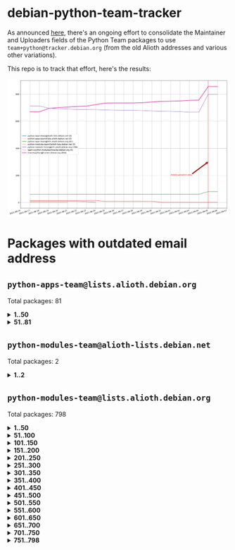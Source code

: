 # debian-python-team-tracker



As announced [here](https://lists.debian.org/debian-python/2021/08/msg00006.html), there's an ongoing effort to consolidate the Maintainer and Uploaders fields of the Python Team packages to use `team+python@tracker.debian.org` (from the old Alioth addresses and various other variations).



This repo is to track that effort, here's the results:



![Python team emails](images/python_team_emails.svg)


# Packages with outdated email address

## `python-apps-team@lists.alioth.debian.org`
Total packages: 81
<details>
<summary><b>1..50</b></summary>


| # | Package | Version |
| --- | --- | --- |
| 1 | [alot](https://tracker.debian.org/alot) | 0.9.1-2 |
| 2 | [archmage](https://tracker.debian.org/archmage) | 1:0.4.2.1-1 |
| 3 | [autosuspend](https://tracker.debian.org/autosuspend) | 3.0-1 |
| 4 | [backblaze-b2](https://tracker.debian.org/backblaze-b2) | 1.3.8-4 |
| 5 | [backupchecker](https://tracker.debian.org/backupchecker) | 1.7-2 |
| 6 | [beets](https://tracker.debian.org/beets) | 1.4.9-7 |
| 7 | [bleachbit](https://tracker.debian.org/bleachbit) | 3.9.0-1 |
| 8 | [brebis](https://tracker.debian.org/brebis) | 0.10-1 |
| 9 | [clustershell](https://tracker.debian.org/clustershell) | 1.8.3-1 |
| 10 | [crudini](https://tracker.debian.org/crudini) | 0.9.3-4 |
| 11 | [ctop](https://tracker.debian.org/ctop) | 1.0.0-2.1 |
| 12 | [cython](https://tracker.debian.org/cython) | 0.29.14-1 |
| 13 | [db2twitter](https://tracker.debian.org/db2twitter) | 0.6-1.1 |
| 14 | [dirtbike](https://tracker.debian.org/dirtbike) | 0.3-7 |
| 15 | [discodos](https://tracker.debian.org/discodos) | 1.0~rc2-1 |
| 16 | [dkimpy-milter](https://tracker.debian.org/dkimpy-milter) | 1.2.2-1 |
| 17 | [dodgy](https://tracker.debian.org/dodgy) | 0.1.9-3 |
| 18 | [dot2tex](https://tracker.debian.org/dot2tex) | 2.11.3-2 |
| 19 | [droidlysis](https://tracker.debian.org/droidlysis) | 3.2.1-1 |
| 20 | [eric](https://tracker.debian.org/eric) | 21.1+ds1-1 |
| 21 | [etm](https://tracker.debian.org/etm) | 3.2.30-1.1 |
| 22 | [firmware-microbit-micropython](https://tracker.debian.org/firmware-microbit-micropython) | 1.0.1-2 |
| 23 | [flatlatex](https://tracker.debian.org/flatlatex) | 0.8-1.1 |
| 24 | [freealchemist](https://tracker.debian.org/freealchemist) | 0.5-1.1 |
| 25 | [gaupol](https://tracker.debian.org/gaupol) | 1.9-1 |
| 26 | [ghp-import](https://tracker.debian.org/ghp-import) | 0.5.5-2 |
| 27 | [gitinspector](https://tracker.debian.org/gitinspector) | 0.4.4+dfsg-9 |
| 28 | [gui-ufw](https://tracker.debian.org/gui-ufw) | 20.04.1-1 |
| 29 | [httpcode](https://tracker.debian.org/httpcode) | 0.6-1 |
| 30 | [isbg](https://tracker.debian.org/isbg) | 2.3.1-1 |
| 31 | [itstool](https://tracker.debian.org/itstool) | 2.0.6-1 |
| 32 | [j2cli](https://tracker.debian.org/j2cli) | 0.3.12b-2 |
| 33 | [jeepyb](https://tracker.debian.org/jeepyb) | 0+20190513-1 |
| 34 | [kanboard-cli](https://tracker.debian.org/kanboard-cli) | 0.0.2-1.1 |
| 35 | [kazam](https://tracker.debian.org/kazam) | 1.4.5-4 |
| 36 | [khard](https://tracker.debian.org/khard) | 0.17.0-1 |
| 37 | [legit](https://tracker.debian.org/legit) | 1.2.0.post0-1 |
| 38 | [lightyears](https://tracker.debian.org/lightyears) | 1.4-2 |
| 39 | [mayavi2](https://tracker.debian.org/mayavi2) | 4.7.1-2 |
| 40 | [membernator](https://tracker.debian.org/membernator) | 1.1.0-2 |
| 41 | [menulibre](https://tracker.debian.org/menulibre) | 2.2.1-1 |
| 42 | [muttdown](https://tracker.debian.org/muttdown) | 0.3.4-1 |
| 43 | [nagstamon](https://tracker.debian.org/nagstamon) | 3.4.1-1 |
| 44 | [nfoview](https://tracker.debian.org/nfoview) | 1.28-1 |
| 45 | [pandoc-plantuml-filter](https://tracker.debian.org/pandoc-plantuml-filter) | 0.1.1-2 |
| 46 | [pdfarranger](https://tracker.debian.org/pdfarranger) | 1.6.2-1 |
| 47 | [pdfposter](https://tracker.debian.org/pdfposter) | 0.7.post1-1 |
| 48 | [pelican](https://tracker.debian.org/pelican) | 4.0.1+dfsg-1.1 |
| 49 | [pipenv](https://tracker.debian.org/pipenv) | 11.9.0-1.1 |
| 50 | [policyd-rate-limit](https://tracker.debian.org/policyd-rate-limit) | 1.0.1.1-1 |
</details>
<details>
<summary><b>51..81</b></summary>

| # | Package | Version |
| --- | --- | --- |
| 51 | [powerline-gitstatus](https://tracker.debian.org/powerline-gitstatus) | 1.3.1-2 |
| 52 | [prospector](https://tracker.debian.org/prospector) | 1.1.7-2 |
| 53 | [puddletag](https://tracker.debian.org/puddletag) | 2.0.1-2 |
| 54 | [pybik](https://tracker.debian.org/pybik) | 3.0-3.1 |
| 55 | [pydocstyle](https://tracker.debian.org/pydocstyle) | 2.1.1-1 |
| 56 | [pydoctor](https://tracker.debian.org/pydoctor) | 19.11.0+git20200303.47424e7-1 |
| 57 | [pyp](https://tracker.debian.org/pyp) | 2.12-2 |
| 58 | [pypass](https://tracker.debian.org/pypass) | 0.2.1-1.1 |
| 59 | [python-miio](https://tracker.debian.org/python-miio) | 0.5.0.1-1 |
| 60 | [pytrainer](https://tracker.debian.org/pytrainer) | 2.0.2-1 |
| 61 | [rabbitvcs](https://tracker.debian.org/rabbitvcs) | 0.18-2 |
| 62 | [radon](https://tracker.debian.org/radon) | 4.1.0+dfsg-1 |
| 63 | [retweet](https://tracker.debian.org/retweet) | 0.10-1.1 |
| 64 | [rst2pdf](https://tracker.debian.org/rst2pdf) | 0.98-1 |
| 65 | [sen](https://tracker.debian.org/sen) | 0.6.1-0.1 |
| 66 | [simple-image-reducer](https://tracker.debian.org/simple-image-reducer) | 1.0.2+git20191008-1 |
| 67 | [sinntp](https://tracker.debian.org/sinntp) | 1.6-1.2 |
| 68 | [smem](https://tracker.debian.org/smem) | 1.5-1.1 |
| 69 | [spf-engine](https://tracker.debian.org/spf-engine) | 2.9.2-1 |
| 70 | [sqlacodegen](https://tracker.debian.org/sqlacodegen) | 1.1.6-3 |
| 71 | [subdownloader](https://tracker.debian.org/subdownloader) | 2.1.0-3 |
| 72 | [testrepository](https://tracker.debian.org/testrepository) | 0.0.20-5 |
| 73 | [tldr-py](https://tracker.debian.org/tldr-py) | 0.7.0-3 |
| 74 | [toot](https://tracker.debian.org/toot) | 0.28.0-1 |
| 75 | [twitterwatch](https://tracker.debian.org/twitterwatch) | 0.1-1.1 |
| 76 | [txt2tags](https://tracker.debian.org/txt2tags) | 3.4-2 |
| 77 | [vf1](https://tracker.debian.org/vf1) | 0.0.11-2 |
| 78 | [voltron](https://tracker.debian.org/voltron) | 0.1.7+git20200109-1.1 |
| 79 | [vrfydmn](https://tracker.debian.org/vrfydmn) | 0.11.0-1 |
| 80 | [weasyprint](https://tracker.debian.org/weasyprint) | 51-2 |
| 81 | [zktop](https://tracker.debian.org/zktop) | 1.0.0-3 |
</details>

## `python-modules-team@alioth-lists.debian.net`
Total packages: 2
<details>
<summary><b>1..2</b></summary>


| # | Package | Version |
| --- | --- | --- |
| 1 | [python-anyio](https://tracker.debian.org/python-anyio) | 2.0.2-2 |
| 2 | [setuptools-scm](https://tracker.debian.org/setuptools-scm) | 4.1.2-3 |
</details>

## `python-modules-team@lists.alioth.debian.org`
Total packages: 798
<details>
<summary><b>1..50</b></summary>


| # | Package | Version |
| --- | --- | --- |
| 1 | [aiodns](https://tracker.debian.org/aiodns) | 2.0.0-1 |
| 2 | [aiohttp-cors](https://tracker.debian.org/aiohttp-cors) | 0.7.0-1 |
| 3 | [aiohttp-jinja2](https://tracker.debian.org/aiohttp-jinja2) | 1.2.0-1 |
| 4 | [aiohttp-mako](https://tracker.debian.org/aiohttp-mako) | 0.4.0-1 |
| 5 | [aiohttp-socks](https://tracker.debian.org/aiohttp-socks) | 0.5.3-1 |
| 6 | [aiomysql](https://tracker.debian.org/aiomysql) | 0.0.20-2 |
| 7 | [aiopg](https://tracker.debian.org/aiopg) | 1.2.0~b2-1 |
| 8 | [aioredis](https://tracker.debian.org/aioredis) | 1.3.1-1 |
| 9 | [aiowsgi](https://tracker.debian.org/aiowsgi) | 0.7-1.1 |
| 10 | [aioxmlrpc](https://tracker.debian.org/aioxmlrpc) | 0.5-1.1 |
| 11 | [aiozmq](https://tracker.debian.org/aiozmq) | 0.9.0-1 |
| 12 | [anorack](https://tracker.debian.org/anorack) | 0.2.7-1 |
| 13 | [anosql](https://tracker.debian.org/anosql) | 1.0.1-1 |
| 14 | [appdirs](https://tracker.debian.org/appdirs) | 1.4.4-1 |
| 15 | [asn1crypto](https://tracker.debian.org/asn1crypto) | 1.4.0-1 |
| 16 | [astral](https://tracker.debian.org/astral) | 1.6.1-2 |
| 17 | [authheaders](https://tracker.debian.org/authheaders) | 0.13.0-1 |
| 18 | [authres](https://tracker.debian.org/authres) | 1.2.0-2 |
| 19 | [automat](https://tracker.debian.org/automat) | 20.2.0-1 |
| 20 | [azure-cosmos-table-python](https://tracker.debian.org/azure-cosmos-table-python) | 1.0.5+git20191025-5 |
| 21 | [babelfish](https://tracker.debian.org/babelfish) | 0.5.4-3 |
| 22 | [bdist-nsi](https://tracker.debian.org/bdist-nsi) | 0.1.5-2 |
| 23 | [behave](https://tracker.debian.org/behave) | 1.2.6-3 |
| 24 | [bernhard](https://tracker.debian.org/bernhard) | 0.2.6-2 |
| 25 | [betamax](https://tracker.debian.org/betamax) | 0.8.1-2 |
| 26 | [bibtexparser](https://tracker.debian.org/bibtexparser) | 1.1.0+ds-3 |
| 27 | [binaryornot](https://tracker.debian.org/binaryornot) | 0.4.4+dfsg-4 |
| 28 | [bitstruct](https://tracker.debian.org/bitstruct) | 8.9.0-1 |
| 29 | [blessings](https://tracker.debian.org/blessings) | 1.6-3 |
| 30 | [blinker](https://tracker.debian.org/blinker) | 1.4+dfsg1-0.3 |
| 31 | [bottleneck](https://tracker.debian.org/bottleneck) | 1.2.1+ds1-2 |
| 32 | [case](https://tracker.debian.org/case) | 1.5.3+dfsg-3 |
| 33 | [celery-batches](https://tracker.debian.org/celery-batches) | 0.2-2 |
| 34 | [celery-haystack](https://tracker.debian.org/celery-haystack) | 0.10-4 |
| 35 | [cerealizer](https://tracker.debian.org/cerealizer) | 0.8.1-3 |
| 36 | [chardet](https://tracker.debian.org/chardet) | 4.0.0-1 |
| 37 | [chargebee-python](https://tracker.debian.org/chargebee-python) | 1.6.6-1 |
| 38 | [chargebee2-python](https://tracker.debian.org/chargebee2-python) | 2.7.3-1 |
| 39 | [circuits](https://tracker.debian.org/circuits) | 3.1.0+ds1-2 |
| 40 | [cloudpickle](https://tracker.debian.org/cloudpickle) | 1.6.0-1 |
| 41 | [codicefiscale](https://tracker.debian.org/codicefiscale) | 0.9+ds0-2 |
| 42 | [colorclass](https://tracker.debian.org/colorclass) | 2.2.0-2.1 |
| 43 | [colorspacious](https://tracker.debian.org/colorspacious) | 1.1.2-2 |
| 44 | [commonmark](https://tracker.debian.org/commonmark) | 0.9.1-3 |
| 45 | [configobj](https://tracker.debian.org/configobj) | 5.0.6-4 |
| 46 | [constantly](https://tracker.debian.org/constantly) | 15.1.0-2 |
| 47 | [contextlib2](https://tracker.debian.org/contextlib2) | 0.6.0.post1-1 |
| 48 | [cookiecutter](https://tracker.debian.org/cookiecutter) | 1.6.0-4 |
| 49 | [coreapi](https://tracker.debian.org/coreapi) | 2.3.3-4 |
| 50 | [coreschema](https://tracker.debian.org/coreschema) | 0.0.4-3 |
</details>
<details>
<summary><b>51..100</b></summary>

| # | Package | Version |
| --- | --- | --- |
| 51 | [cov-core](https://tracker.debian.org/cov-core) | 1.15.0-3 |
| 52 | [cppy](https://tracker.debian.org/cppy) | 1.1.0-2 |
| 53 | [cram](https://tracker.debian.org/cram) | 0.7-4 |
| 54 | [cssutils](https://tracker.debian.org/cssutils) | 1.0.2-3 |
| 55 | [d2to1](https://tracker.debian.org/d2to1) | 0.2.12-2 |
| 56 | [deap](https://tracker.debian.org/deap) | 1.3.1-2 |
| 57 | [debiancontributors](https://tracker.debian.org/debiancontributors) | 0.7.8-2 |
| 58 | [defusedxml](https://tracker.debian.org/defusedxml) | 0.6.0-2 |
| 59 | [devpi-common](https://tracker.debian.org/devpi-common) | 3.2.2-1.1 |
| 60 | [django-ajax-selects](https://tracker.debian.org/django-ajax-selects) | 1.7.0-3 |
| 61 | [django-anymail](https://tracker.debian.org/django-anymail) | 7.1.0-1 |
| 62 | [django-auto-one-to-one](https://tracker.debian.org/django-auto-one-to-one) | 3.3.0-1 |
| 63 | [django-bitfield](https://tracker.debian.org/django-bitfield) | 1.9.6-2 |
| 64 | [django-countries](https://tracker.debian.org/django-countries) | 6.0-1 |
| 65 | [django-dirtyfields](https://tracker.debian.org/django-dirtyfields) | 1.3.1-2 |
| 66 | [django-downloadview](https://tracker.debian.org/django-downloadview) | 2.1.1-1 |
| 67 | [django-environ](https://tracker.debian.org/django-environ) | 0.4.4-2 |
| 68 | [django-filter](https://tracker.debian.org/django-filter) | 2.4.0-1 |
| 69 | [django-fsm-admin](https://tracker.debian.org/django-fsm-admin) | 1.2.4-2 |
| 70 | [django-guardian](https://tracker.debian.org/django-guardian) | 2.0.0-2 |
| 71 | [django-hvad](https://tracker.debian.org/django-hvad) | 1.8.0-1.1 |
| 72 | [django-impersonate](https://tracker.debian.org/django-impersonate) | 1.5-1 |
| 73 | [django-ipware](https://tracker.debian.org/django-ipware) | 3.0.0-1 |
| 74 | [django-js-reverse](https://tracker.debian.org/django-js-reverse) | 0.7.3-1.1 |
| 75 | [django-macaddress](https://tracker.debian.org/django-macaddress) | 1.5.0-2 |
| 76 | [django-maintenancemode](https://tracker.debian.org/django-maintenancemode) | 0.11.3-1 |
| 77 | [django-markupfield](https://tracker.debian.org/django-markupfield) | 2.0.0-1 |
| 78 | [django-memoize](https://tracker.debian.org/django-memoize) | 2.2.0+dfsg-1 |
| 79 | [django-model-utils](https://tracker.debian.org/django-model-utils) | 3.1.1-2 |
| 80 | [django-nose](https://tracker.debian.org/django-nose) | 1.4.6-2.1 |
| 81 | [django-notification](https://tracker.debian.org/django-notification) | 1.2.0-3 |
| 82 | [django-organizations](https://tracker.debian.org/django-organizations) | 1.1.2-1 |
| 83 | [django-pagination](https://tracker.debian.org/django-pagination) | 1.0.7-4 |
| 84 | [django-paintstore](https://tracker.debian.org/django-paintstore) | 0.2-4 |
| 85 | [django-picklefield](https://tracker.debian.org/django-picklefield) | 3.0.1-1 |
| 86 | [django-pipeline](https://tracker.debian.org/django-pipeline) | 1.6.14-3 |
| 87 | [django-q](https://tracker.debian.org/django-q) | 1.2.1-1 |
| 88 | [django-recurrence](https://tracker.debian.org/django-recurrence) | 1.10.3-1 |
| 89 | [django-redis](https://tracker.debian.org/django-redis) | 4.12.1-1 |
| 90 | [django-redis-sessions](https://tracker.debian.org/django-redis-sessions) | 0.6.1-2 |
| 91 | [django-sass-processor](https://tracker.debian.org/django-sass-processor) | 0.8.2-1 |
| 92 | [django-setuptest](https://tracker.debian.org/django-setuptest) | 0.2.1-4 |
| 93 | [django-simple-captcha](https://tracker.debian.org/django-simple-captcha) | 0.5.6-2 |
| 94 | [django-simple-redis-admin](https://tracker.debian.org/django-simple-redis-admin) | 1.4.0-2 |
| 95 | [django-stronghold](https://tracker.debian.org/django-stronghold) | 0.3.0+debian-2 |
| 96 | [django-uwsgi](https://tracker.debian.org/django-uwsgi) | 0.2.2-2 |
| 97 | [django-webpack-loader](https://tracker.debian.org/django-webpack-loader) | 0.6.0-2 |
| 98 | [django-websocket-redis](https://tracker.debian.org/django-websocket-redis) | 0.4.7-2 |
| 99 | [django-wkhtmltopdf](https://tracker.debian.org/django-wkhtmltopdf) | 3.3.0-1 |
| 100 | [django-xmlrpc](https://tracker.debian.org/django-xmlrpc) | 0.1.8-2 |
</details>
<details>
<summary><b>101..150</b></summary>

| # | Package | Version |
| --- | --- | --- |
| 101 | [djangorestframework-api-key](https://tracker.debian.org/djangorestframework-api-key) | 2.0.0-2 |
| 102 | [djangorestframework-filters](https://tracker.debian.org/djangorestframework-filters) | 1.0.0.dev0-1 |
| 103 | [dkimpy](https://tracker.debian.org/dkimpy) | 1.0.5-1 |
| 104 | [dnsdiag](https://tracker.debian.org/dnsdiag) | 1.7.0-1 |
| 105 | [dnspython](https://tracker.debian.org/dnspython) | 2.0.0-1 |
| 106 | [dockerpty](https://tracker.debian.org/dockerpty) | 0.4.1-2 |
| 107 | [dominate](https://tracker.debian.org/dominate) | 2.3.1-2 |
| 108 | [doublex](https://tracker.debian.org/doublex) | 1.9.2-1 |
| 109 | [drf-generators](https://tracker.debian.org/drf-generators) | 0.5.0-1 |
| 110 | [easyprocess](https://tracker.debian.org/easyprocess) | 0.2.5-2 |
| 111 | [elasticsearch-curator](https://tracker.debian.org/elasticsearch-curator) | 5.8.1-1 |
| 112 | [entrypoints](https://tracker.debian.org/entrypoints) | 0.3-3 |
| 113 | [enum34](https://tracker.debian.org/enum34) | 1.1.6-4 |
| 114 | [enzyme](https://tracker.debian.org/enzyme) | 0.4.1-2 |
| 115 | [exam](https://tracker.debian.org/exam) | 0.10.5-3 |
| 116 | [factory-boy](https://tracker.debian.org/factory-boy) | 2.11.1-3 |
| 117 | [faker](https://tracker.debian.org/faker) | 0.9.3-0.1 |
| 118 | [fakesleep](https://tracker.debian.org/fakesleep) | 0.1-2 |
| 119 | [fastchunking](https://tracker.debian.org/fastchunking) | 0.0.3-2 |
| 120 | [fastkml](https://tracker.debian.org/fastkml) | 0.11-3 |
| 121 | [feedgenerator](https://tracker.debian.org/feedgenerator) | 1.9-2 |
| 122 | [flake8-docstrings](https://tracker.debian.org/flake8-docstrings) | 1.1.0-1.1 |
| 123 | [flake8-polyfill](https://tracker.debian.org/flake8-polyfill) | 1.0.2-2 |
| 124 | [flask-api](https://tracker.debian.org/flask-api) | 1.1+dfsg-1.1 |
| 125 | [flask-assets](https://tracker.debian.org/flask-assets) | 2.0-1 |
| 126 | [flask-babelex](https://tracker.debian.org/flask-babelex) | 0.9.4-1 |
| 127 | [flask-bcrypt](https://tracker.debian.org/flask-bcrypt) | 0.7.1-2 |
| 128 | [flask-compress](https://tracker.debian.org/flask-compress) | 1.4.0-3 |
| 129 | [flask-gravatar](https://tracker.debian.org/flask-gravatar) | 0.4.2-2 |
| 130 | [flask-htmlmin](https://tracker.debian.org/flask-htmlmin) | 1.3.2-2 |
| 131 | [flask-ldapconn](https://tracker.debian.org/flask-ldapconn) | 0.7.2-1.1 |
| 132 | [flask-limiter](https://tracker.debian.org/flask-limiter) | 1.0.1-2 |
| 133 | [flask-login](https://tracker.debian.org/flask-login) | 0.5.0-1 |
| 134 | [flask-mail](https://tracker.debian.org/flask-mail) | 0.9.1+dfsg1-1.1 |
| 135 | [flask-mongoengine](https://tracker.debian.org/flask-mongoengine) | 0.9.3-4 |
| 136 | [flask-multistatic](https://tracker.debian.org/flask-multistatic) | 1.0-2 |
| 137 | [flask-paranoid](https://tracker.debian.org/flask-paranoid) | 0.2.0-3.1 |
| 138 | [flask-principal](https://tracker.debian.org/flask-principal) | 0.4.0-2 |
| 139 | [flask-script](https://tracker.debian.org/flask-script) | 2.0.6-2 |
| 140 | [flask-silk](https://tracker.debian.org/flask-silk) | 0.2-18 |
| 141 | [flask-wtf](https://tracker.debian.org/flask-wtf) | 0.14.3-1 |
| 142 | [flufl.bounce](https://tracker.debian.org/flufl.bounce) | 3.0.1-1 |
| 143 | [flufl.enum](https://tracker.debian.org/flufl.enum) | 4.1.1-3 |
| 144 | [flufl.i18n](https://tracker.debian.org/flufl.i18n) | 3.0.1-1 |
| 145 | [flufl.lock](https://tracker.debian.org/flufl.lock) | 5.0.1-1 |
| 146 | [flufl.password](https://tracker.debian.org/flufl.password) | 1.3-3 |
| 147 | [flufl.testing](https://tracker.debian.org/flufl.testing) | 0.7-2 |
| 148 | [freetype-py](https://tracker.debian.org/freetype-py) | 2.2.0-1 |
| 149 | [gerritlib](https://tracker.debian.org/gerritlib) | 0.8.0-2 |
| 150 | [gmplot](https://tracker.debian.org/gmplot) | 1.2.0-2 |
</details>
<details>
<summary><b>151..200</b></summary>

| # | Package | Version |
| --- | --- | --- |
| 151 | [gpxpy](https://tracker.debian.org/gpxpy) | 1.4.2-1 |
| 152 | [grapefruit](https://tracker.debian.org/grapefruit) | 0.1~a3+dfsg-8 |
| 153 | [gtextfsm](https://tracker.debian.org/gtextfsm) | 1.1.0-2 |
| 154 | [gtts](https://tracker.debian.org/gtts) | 2.0.3-1 |
| 155 | [gtts-token](https://tracker.debian.org/gtts-token) | 1.1.3-1 |
| 156 | [guzzle-sphinx-theme](https://tracker.debian.org/guzzle-sphinx-theme) | 0.7.11-5 |
| 157 | [hachoir](https://tracker.debian.org/hachoir) | 3.1.0+dfsg-3 |
| 158 | [haproxy-log-analysis](https://tracker.debian.org/haproxy-log-analysis) | 2.0~b0-2 |
| 159 | [heapdict](https://tracker.debian.org/heapdict) | 1.0.1-1 |
| 160 | [hiro](https://tracker.debian.org/hiro) | 0.5-2 |
| 161 | [httpx](https://tracker.debian.org/httpx) | 0.16.1-1 |
| 162 | [hyperlink](https://tracker.debian.org/hyperlink) | 19.0.0-2 |
| 163 | [hypothesis-auto](https://tracker.debian.org/hypothesis-auto) | 1.1.4-2 |
| 164 | [importmagic](https://tracker.debian.org/importmagic) | 0.1.7-2 |
| 165 | [inflection](https://tracker.debian.org/inflection) | 0.3.1-2 |
| 166 | [ipdb](https://tracker.debian.org/ipdb) | 0.13.3-1 |
| 167 | [isodate](https://tracker.debian.org/isodate) | 0.6.0-2 |
| 168 | [itypes](https://tracker.debian.org/itypes) | 1.1.0-4 |
| 169 | [jaraco.itertools](https://tracker.debian.org/jaraco.itertools) | 2.0.1-4 |
| 170 | [javaproperties](https://tracker.debian.org/javaproperties) | 0.7.0-1 |
| 171 | [jinja2-time](https://tracker.debian.org/jinja2-time) | 0.2.0-2 |
| 172 | [jpy](https://tracker.debian.org/jpy) | 0.9.0-3 |
| 173 | [jpylyzer](https://tracker.debian.org/jpylyzer) | 2.0.0-3 |
| 174 | [json-tricks](https://tracker.debian.org/json-tricks) | 3.11.0-2 |
| 175 | [jsonhyperschema-codec](https://tracker.debian.org/jsonhyperschema-codec) | 1.0.3-2 |
| 176 | [jsonpickle](https://tracker.debian.org/jsonpickle) | 1.2-1 |
| 177 | [junos-eznc](https://tracker.debian.org/junos-eznc) | 2.1.7-3 |
| 178 | [jupyter-sphinx-theme](https://tracker.debian.org/jupyter-sphinx-theme) | 0.0.6+ds1-10 |
| 179 | [kitchen](https://tracker.debian.org/kitchen) | 1.2.6-2 |
| 180 | [kivy](https://tracker.debian.org/kivy) | 1.11.0-2 |
| 181 | [kiwisolver](https://tracker.debian.org/kiwisolver) | 1.3.1-1 |
| 182 | [lazr.delegates](https://tracker.debian.org/lazr.delegates) | 2.0.3-2 |
| 183 | [lazr.restfulclient](https://tracker.debian.org/lazr.restfulclient) | 0.14.2-2 |
| 184 | [lazr.smtptest](https://tracker.debian.org/lazr.smtptest) | 2.0.3-2 |
| 185 | [lazr.uri](https://tracker.debian.org/lazr.uri) | 1.0.5-1 |
| 186 | [lexicon](https://tracker.debian.org/lexicon) | 3.3.17-1 |
| 187 | [libthumbor](https://tracker.debian.org/libthumbor) | 1.3.3-2 |
| 188 | [logilab-constraint](https://tracker.debian.org/logilab-constraint) | 0.6.0-2 |
| 189 | [mako](https://tracker.debian.org/mako) | 1.1.3+ds1-2 |
| 190 | [mando](https://tracker.debian.org/mando) | 0.6.4-5 |
| 191 | [manuel](https://tracker.debian.org/manuel) | 1.10.1-2 |
| 192 | [markupsafe](https://tracker.debian.org/markupsafe) | 1.1.1-1 |
| 193 | [mercurial-extension-utils](https://tracker.debian.org/mercurial-extension-utils) | 1.5.1-1 |
| 194 | [mercurial-extension-utils](https://tracker.debian.org/mercurial-extension-utils) | 1.5.1-3 |
| 195 | [mercurial-keyring](https://tracker.debian.org/mercurial-keyring) | 1.3.1-3 |
| 196 | [microsoft-authentication-extensions-for-python](https://tracker.debian.org/microsoft-authentication-extensions-for-python) | 0.3.0-1 |
| 197 | [milksnake](https://tracker.debian.org/milksnake) | 0.1.5-1 |
| 198 | [mimerender](https://tracker.debian.org/mimerender) | 0.6.0-2 |
| 199 | [mmllib](https://tracker.debian.org/mmllib) | 0.3.0.post1-2 |
| 200 | [mockldap](https://tracker.debian.org/mockldap) | 0.3.0-4 |
</details>
<details>
<summary><b>201..250</b></summary>

| # | Package | Version |
| --- | --- | --- |
| 201 | [modernize](https://tracker.debian.org/modernize) | 0.7-2 |
| 202 | [moksha.common](https://tracker.debian.org/moksha.common) | 1.2.5-4 |
| 203 | [more-itertools](https://tracker.debian.org/more-itertools) | 4.2.0-3 |
| 204 | [mrtparse](https://tracker.debian.org/mrtparse) | 1.6-2 |
| 205 | [multiprocess](https://tracker.debian.org/multiprocess) | 0.70.11.1-1 |
| 206 | [musicbrainzngs](https://tracker.debian.org/musicbrainzngs) | 0.7.1-2 |
| 207 | [mutagen](https://tracker.debian.org/mutagen) | 1.45.1-2 |
| 208 | [mwic](https://tracker.debian.org/mwic) | 0.7.8-1 |
| 209 | [mysql-connector-python](https://tracker.debian.org/mysql-connector-python) | 8.0.15-2 |
| 210 | [nb2plots](https://tracker.debian.org/nb2plots) | 0.6-2 |
| 211 | [netifaces](https://tracker.debian.org/netifaces) | 0.10.9-0.2 |
| 212 | [netmiko](https://tracker.debian.org/netmiko) | 2.4.2-1 |
| 213 | [networkx](https://tracker.debian.org/networkx) | 2.5+ds-2 |
| 214 | [nose](https://tracker.debian.org/nose) | 1.3.7-6 |
| 215 | [nose](https://tracker.debian.org/nose) | 1.3.7-7 |
| 216 | [nose2](https://tracker.debian.org/nose2) | 0.9.2-1 |
| 217 | [nose2-cov](https://tracker.debian.org/nose2-cov) | 1.0a4-3 |
| 218 | [ntplib](https://tracker.debian.org/ntplib) | 0.3.3-2 |
| 219 | [numpy-stl](https://tracker.debian.org/numpy-stl) | 2.9.0-1 |
| 220 | [numpydoc](https://tracker.debian.org/numpydoc) | 1.1.0-3 |
| 221 | [obsub](https://tracker.debian.org/obsub) | 0.2-4 |
| 222 | [okasha](https://tracker.debian.org/okasha) | 0.2.4-4 |
| 223 | [overpass](https://tracker.debian.org/overpass) | 0.7-1 |
| 224 | [paramiko](https://tracker.debian.org/paramiko) | 2.7.2-1 |
| 225 | [pastescript](https://tracker.debian.org/pastescript) | 2.0.2-4 |
| 226 | [pcapy](https://tracker.debian.org/pcapy) | 0.11.4-2 |
| 227 | [pdfkit](https://tracker.debian.org/pdfkit) | 0.6.1-2 |
| 228 | [pep8](https://tracker.debian.org/pep8) | 1.7.1-9 |
| 229 | [pep8-naming](https://tracker.debian.org/pep8-naming) | 0.10.0-1 |
| 230 | [pg8000](https://tracker.debian.org/pg8000) | 1.10.6-2 |
| 231 | [pidcat](https://tracker.debian.org/pidcat) | 2.1.0-4 |
| 232 | [pilkit](https://tracker.debian.org/pilkit) | 2.0-3 |
| 233 | [plastex](https://tracker.debian.org/plastex) | 2.1-2 |
| 234 | [ply](https://tracker.debian.org/ply) | 3.11-4 |
| 235 | [portio](https://tracker.debian.org/portio) | 0.5-4 |
| 236 | [postgresfixture](https://tracker.debian.org/postgresfixture) | 0.4.2-1 |
| 237 | [power](https://tracker.debian.org/power) | 1.4+dfsg-4 |
| 238 | [pprintpp](https://tracker.debian.org/pprintpp) | 0.4.0-2 |
| 239 | [preggy](https://tracker.debian.org/preggy) | 1.4.4-1 |
| 240 | [prettytable](https://tracker.debian.org/prettytable) | 0.7.2-5 |
| 241 | [proxmoxer](https://tracker.debian.org/proxmoxer) | 1.0.3-2 |
| 242 | [ptable](https://tracker.debian.org/ptable) | 0.9.2-2 |
| 243 | [py-macaroon-bakery](https://tracker.debian.org/py-macaroon-bakery) | 1.3.1-1 |
| 244 | [py-radix](https://tracker.debian.org/py-radix) | 0.10.0-3 |
| 245 | [py3dns](https://tracker.debian.org/py3dns) | 3.2.1-1 |
| 246 | [pyacoustid](https://tracker.debian.org/pyacoustid) | 1.2.0-2 |
| 247 | [pyasn1](https://tracker.debian.org/pyasn1) | 0.4.8-1 |
| 248 | [pybindgen](https://tracker.debian.org/pybindgen) | 0.20.0+dfsg1-2 |
| 249 | [pycairo](https://tracker.debian.org/pycairo) | 1.16.2-3 |
| 250 | [pycairo](https://tracker.debian.org/pycairo) | 1.16.2-4 |
</details>
<details>
<summary><b>251..300</b></summary>

| # | Package | Version |
| --- | --- | --- |
| 251 | [pycallgraph](https://tracker.debian.org/pycallgraph) | 1.1.3-1.2 |
| 252 | [pycares](https://tracker.debian.org/pycares) | 3.1.1-1 |
| 253 | [pychm](https://tracker.debian.org/pychm) | 0.8.6-2 |
| 254 | [pycifrw](https://tracker.debian.org/pycifrw) | 4.4-2 |
| 255 | [pyclamd](https://tracker.debian.org/pyclamd) | 0.4.0-2 |
| 256 | [pycodestyle](https://tracker.debian.org/pycodestyle) | 2.6.0-1 |
| 257 | [pycparser](https://tracker.debian.org/pycparser) | 2.20-3 |
| 258 | [pycryptodome](https://tracker.debian.org/pycryptodome) | 3.9.7+dfsg1-1 |
| 259 | [pycxx](https://tracker.debian.org/pycxx) | 7.1.4-0.1 |
| 260 | [pydbus](https://tracker.debian.org/pydbus) | 0.6.0-4 |
| 261 | [pydenticon](https://tracker.debian.org/pydenticon) | 0.3.1-2 |
| 262 | [pydispatcher](https://tracker.debian.org/pydispatcher) | 2.0.5-2 |
| 263 | [pydle](https://tracker.debian.org/pydle) | 0.9.4-2 |
| 264 | [pyeapi](https://tracker.debian.org/pyeapi) | 0.8.1-2 |
| 265 | [pyee](https://tracker.debian.org/pyee) | 7.0.2-1 |
| 266 | [pyenchant](https://tracker.debian.org/pyenchant) | 3.2.0-1 |
| 267 | [pyfg](https://tracker.debian.org/pyfg) | 0.50-2 |
| 268 | [pyfiglet](https://tracker.debian.org/pyfiglet) | 0.8.0+dfsg-1 |
| 269 | [pyfribidi](https://tracker.debian.org/pyfribidi) | 0.12.0+repack-7 |
| 270 | [pygame](https://tracker.debian.org/pygame) | 1.9.6+dfsg-2 |
| 271 | [pygeoif](https://tracker.debian.org/pygeoif) | 0.7-2 |
| 272 | [pygithub](https://tracker.debian.org/pygithub) | 1.43.7-1 |
| 273 | [pygments](https://tracker.debian.org/pygments) | 2.3.1+dfsg-3 |
| 274 | [pygtail](https://tracker.debian.org/pygtail) | 0.6.1-2 |
| 275 | [pygtkspellcheck](https://tracker.debian.org/pygtkspellcheck) | 4.0.5-2 |
| 276 | [pyhamcrest](https://tracker.debian.org/pyhamcrest) | 1.9.0-3 |
| 277 | [pyicu](https://tracker.debian.org/pyicu) | 2.5-1 |
| 278 | [pyinotify](https://tracker.debian.org/pyinotify) | 0.9.6-1.3 |
| 279 | [pyiosxr](https://tracker.debian.org/pyiosxr) | 0.52-1.1 |
| 280 | [pyjavaproperties](https://tracker.debian.org/pyjavaproperties) | 0.7-2 |
| 281 | [pyjokes](https://tracker.debian.org/pyjokes) | 0.5.0-3 |
| 282 | [pykcs11](https://tracker.debian.org/pykcs11) | 1.5.10-1 |
| 283 | [pylama](https://tracker.debian.org/pylama) | 7.4.3-3 |
| 284 | [pylibmc](https://tracker.debian.org/pylibmc) | 1.5.2-3 |
| 285 | [pylint-celery](https://tracker.debian.org/pylint-celery) | 0.3-5 |
| 286 | [pylint-common](https://tracker.debian.org/pylint-common) | 0.2.5-4 |
| 287 | [pylint-django](https://tracker.debian.org/pylint-django) | 2.0.13-1 |
| 288 | [pylint-flask](https://tracker.debian.org/pylint-flask) | 0.5-4 |
| 289 | [pylint-plugin-utils](https://tracker.debian.org/pylint-plugin-utils) | 0.6-1 |
| 290 | [pymacs](https://tracker.debian.org/pymacs) | 0.25-3 |
| 291 | [pymilter](https://tracker.debian.org/pymilter) | 1.0.4-2 |
| 292 | [pymodbus](https://tracker.debian.org/pymodbus) | 2.1.0+dfsg-2 |
| 293 | [pymssql](https://tracker.debian.org/pymssql) | 2.1.4+dfsg-3 |
| 294 | [pymupdf](https://tracker.debian.org/pymupdf) | 1.17.4+ds1-2 |
| 295 | [pynag](https://tracker.debian.org/pynag) | 1.1.2+dfsg-2 |
| 296 | [pynliner](https://tracker.debian.org/pynliner) | 0.8.0-2 |
| 297 | [pyopengl](https://tracker.debian.org/pyopengl) | 3.1.5+dfsg-1 |
| 298 | [pypandoc](https://tracker.debian.org/pypandoc) | 1.5+ds0-1 |
| 299 | [pyparsing](https://tracker.debian.org/pyparsing) | 2.4.7-1 |
| 300 | [pyphen](https://tracker.debian.org/pyphen) | 0.9.5-3 |
</details>
<details>
<summary><b>301..350</b></summary>

| # | Package | Version |
| --- | --- | --- |
| 301 | [pyprind](https://tracker.debian.org/pyprind) | 2.11.2-2 |
| 302 | [pyquery](https://tracker.debian.org/pyquery) | 1.2.9-4 |
| 303 | [pyrad](https://tracker.debian.org/pyrad) | 2.1-2 |
| 304 | [pyrfc3339](https://tracker.debian.org/pyrfc3339) | 1.1-2 |
| 305 | [pyrsistent](https://tracker.debian.org/pyrsistent) | 0.15.5-1 |
| 306 | [pysendfile](https://tracker.debian.org/pysendfile) | 2.0.1-3 |
| 307 | [pysimplesoap](https://tracker.debian.org/pysimplesoap) | 1.16.2-3 |
| 308 | [pysmi](https://tracker.debian.org/pysmi) | 0.3.2-2 |
| 309 | [pysodium](https://tracker.debian.org/pysodium) | 0.7.0-2 |
| 310 | [pyspf](https://tracker.debian.org/pyspf) | 2.0.14-2 |
| 311 | [pysrs](https://tracker.debian.org/pysrs) | 1.0.3-2 |
| 312 | [pysrt](https://tracker.debian.org/pysrt) | 1.0.1-2 |
| 313 | [pyssim](https://tracker.debian.org/pyssim) | 0.2-2 |
| 314 | [pystemd](https://tracker.debian.org/pystemd) | 0.7.0-4 |
| 315 | [pysubnettree](https://tracker.debian.org/pysubnettree) | 0.33-1 |
| 316 | [pytaglib](https://tracker.debian.org/pytaglib) | 0.3.6+dfsg-2 |
| 317 | [pytds](https://tracker.debian.org/pytds) | 1.10.0-1 |
| 318 | [pytest-arraydiff](https://tracker.debian.org/pytest-arraydiff) | 0.3-1 |
| 319 | [pytest-bdd](https://tracker.debian.org/pytest-bdd) | 3.2.1-1 |
| 320 | [pytest-cookies](https://tracker.debian.org/pytest-cookies) | 0.4.0-1 |
| 321 | [pytest-django](https://tracker.debian.org/pytest-django) | 3.5.1-1 |
| 322 | [pytest-expect](https://tracker.debian.org/pytest-expect) | 1.1.0-2 |
| 323 | [pytest-forked](https://tracker.debian.org/pytest-forked) | 1.3.0-1 |
| 324 | [pytest-helpers-namespace](https://tracker.debian.org/pytest-helpers-namespace) | 2019.1.8-1 |
| 325 | [pytest-httpbin](https://tracker.debian.org/pytest-httpbin) | 1.0.0-2 |
| 326 | [pytest-instafail](https://tracker.debian.org/pytest-instafail) | 0.4.2-1 |
| 327 | [pytest-remotedata](https://tracker.debian.org/pytest-remotedata) | 0.3.2-1 |
| 328 | [pytest-runner](https://tracker.debian.org/pytest-runner) | 2.11.1-1.2 |
| 329 | [pytest-sugar](https://tracker.debian.org/pytest-sugar) | 0.9.4-1 |
| 330 | [pytest-tornado](https://tracker.debian.org/pytest-tornado) | 0.8.1-1 |
| 331 | [pytest-vcr](https://tracker.debian.org/pytest-vcr) | 1.0.2-2 |
| 332 | [pytest-xvfb](https://tracker.debian.org/pytest-xvfb) | 1.2.0-1 |
| 333 | [python-activipy](https://tracker.debian.org/python-activipy) | 0.1-7 |
| 334 | [python-adal](https://tracker.debian.org/python-adal) | 1.2.2-1 |
| 335 | [python-agate](https://tracker.debian.org/python-agate) | 1.6.1-1 |
| 336 | [python-agate-dbf](https://tracker.debian.org/python-agate-dbf) | 0.2.0-2 |
| 337 | [python-agate-excel](https://tracker.debian.org/python-agate-excel) | 0.2.3-1 |
| 338 | [python-aiohttp-security](https://tracker.debian.org/python-aiohttp-security) | 0.4.0-2 |
| 339 | [python-aiohttp-session](https://tracker.debian.org/python-aiohttp-session) | 2.9.0-2 |
| 340 | [python-aioinflux](https://tracker.debian.org/python-aioinflux) | 0.9.0-2 |
| 341 | [python-aiomeasures](https://tracker.debian.org/python-aiomeasures) | 0.5.14-3 |
| 342 | [python-altair](https://tracker.debian.org/python-altair) | 4.0.1-2 |
| 343 | [python-altgraph](https://tracker.debian.org/python-altgraph) | 0.17+ds0-1 |
| 344 | [python-amqplib](https://tracker.debian.org/python-amqplib) | 1.0.2-2 |
| 345 | [python-anyjson](https://tracker.debian.org/python-anyjson) | 0.3.3-2 |
| 346 | [python-apptools](https://tracker.debian.org/python-apptools) | 4.5.0-1.1 |
| 347 | [python-aptly](https://tracker.debian.org/python-aptly) | 0.12.10-2 |
| 348 | [python-argon2](https://tracker.debian.org/python-argon2) | 18.3.0-2 |
| 349 | [python-args](https://tracker.debian.org/python-args) | 0.1.0-3 |
| 350 | [python-arpy](https://tracker.debian.org/python-arpy) | 1.1.1-4 |
</details>
<details>
<summary><b>351..400</b></summary>

| # | Package | Version |
| --- | --- | --- |
| 351 | [python-astor](https://tracker.debian.org/python-astor) | 0.8.1-1 |
| 352 | [python-async-timeout](https://tracker.debian.org/python-async-timeout) | 3.0.1-1.1 |
| 353 | [python-azure-devtools](https://tracker.debian.org/python-azure-devtools) | 1.2.0-1 |
| 354 | [python-base58](https://tracker.debian.org/python-base58) | 1.0.3-1.1 |
| 355 | [python-bcdoc](https://tracker.debian.org/python-bcdoc) | 0.16.0-2 |
| 356 | [python-bioblend](https://tracker.debian.org/python-bioblend) | 0.7.0-3 |
| 357 | [python-bitbucket-api](https://tracker.debian.org/python-bitbucket-api) | 0.5.0-3 |
| 358 | [python-box](https://tracker.debian.org/python-box) | 3.4.6-2 |
| 359 | [python-btrees](https://tracker.debian.org/python-btrees) | 4.3.1-2 |
| 360 | [python-cachecontrol](https://tracker.debian.org/python-cachecontrol) | 0.12.6-1 |
| 361 | [python-can](https://tracker.debian.org/python-can) | 3.3.2.final~github-2 |
| 362 | [python-cement](https://tracker.debian.org/python-cement) | 2.10.0-2 |
| 363 | [python-cerberus](https://tracker.debian.org/python-cerberus) | 1.3.2-1 |
| 364 | [python-click](https://tracker.debian.org/python-click) | 7.1.2-1 |
| 365 | [python-click-log](https://tracker.debian.org/python-click-log) | 0.2.1-2 |
| 366 | [python-click-threading](https://tracker.debian.org/python-click-threading) | 0.4.4-2 |
| 367 | [python-clint](https://tracker.debian.org/python-clint) | 0.5.1-3 |
| 368 | [python-cluster](https://tracker.debian.org/python-cluster) | 1.3.3-3 |
| 369 | [python-cmarkgfm](https://tracker.debian.org/python-cmarkgfm) | 0.4.2-1 |
| 370 | [python-coloredlogs](https://tracker.debian.org/python-coloredlogs) | 7.3-2 |
| 371 | [python-colour](https://tracker.debian.org/python-colour) | 0.1.5-2 |
| 372 | [python-commentjson](https://tracker.debian.org/python-commentjson) | 0.8.3-2 |
| 373 | [python-consul](https://tracker.debian.org/python-consul) | 0.7.1-1.1 |
| 374 | [python-cookies](https://tracker.debian.org/python-cookies) | 2.2.1-3 |
| 375 | [python-cpuinfo](https://tracker.debian.org/python-cpuinfo) | 5.0.0-2 |
| 376 | [python-crcmod](https://tracker.debian.org/python-crcmod) | 1.7+dfsg-2 |
| 377 | [python-cs](https://tracker.debian.org/python-cs) | 2.7.1-1 |
| 378 | [python-cssselect2](https://tracker.debian.org/python-cssselect2) | 0.3.0-1 |
| 379 | [python-cycler](https://tracker.debian.org/python-cycler) | 0.10.0-3 |
| 380 | [python-daiquiri](https://tracker.debian.org/python-daiquiri) | 1.6.0-1 |
| 381 | [python-dbfread](https://tracker.debian.org/python-dbfread) | 2.0.7-3 |
| 382 | [python-decorator](https://tracker.debian.org/python-decorator) | 4.4.2-2 |
| 383 | [python-demjson](https://tracker.debian.org/python-demjson) | 2.2.4-5 |
| 384 | [python-diaspy](https://tracker.debian.org/python-diaspy) | 0.6.0-2 |
| 385 | [python-dict2xml](https://tracker.debian.org/python-dict2xml) | 1.7.0-1 |
| 386 | [python-dictobj](https://tracker.debian.org/python-dictobj) | 0.4-4 |
| 387 | [python-distro](https://tracker.debian.org/python-distro) | 1.5.0-1 |
| 388 | [python-distutils-extra](https://tracker.debian.org/python-distutils-extra) | 2.45 |
| 389 | [python-django-braces](https://tracker.debian.org/python-django-braces) | 1.14.0-1 |
| 390 | [python-django-casclient](https://tracker.debian.org/python-django-casclient) | 1.5.3-1 |
| 391 | [python-django-contact-form](https://tracker.debian.org/python-django-contact-form) | 1.4.2-3 |
| 392 | [python-django-dbconn-retry](https://tracker.debian.org/python-django-dbconn-retry) | 0.1.5-1.1 |
| 393 | [python-django-etcd-settings](https://tracker.debian.org/python-django-etcd-settings) | 0.1.13+dfsg-3 |
| 394 | [python-django-gravatar2](https://tracker.debian.org/python-django-gravatar2) | 1.4.4-2 |
| 395 | [python-django-health-check](https://tracker.debian.org/python-django-health-check) | 3.12.1-2 |
| 396 | [python-django-imagekit](https://tracker.debian.org/python-django-imagekit) | 4.0.2-3 |
| 397 | [python-django-jsonfield](https://tracker.debian.org/python-django-jsonfield) | 1.4.0-2 |
| 398 | [python-django-navtag](https://tracker.debian.org/python-django-navtag) | 2.1.3-2 |
| 399 | [python-django-netfields](https://tracker.debian.org/python-django-netfields) | 1.2.2-2 |
| 400 | [python-django-ordered-model](https://tracker.debian.org/python-django-ordered-model) | 3.4.1-1 |
</details>
<details>
<summary><b>401..450</b></summary>

| # | Package | Version |
| --- | --- | --- |
| 401 | [python-django-push-notifications](https://tracker.debian.org/python-django-push-notifications) | 1.4.1-1 |
| 402 | [python-django-rest-framework-guardian](https://tracker.debian.org/python-django-rest-framework-guardian) | 0.3.0-2 |
| 403 | [python-django-rest-hooks](https://tracker.debian.org/python-django-rest-hooks) | 1.6.0-1.1 |
| 404 | [python-django-rules](https://tracker.debian.org/python-django-rules) | 2.2.0-1 |
| 405 | [python-django-simple-history](https://tracker.debian.org/python-django-simple-history) | 2.7.0-1.1 |
| 406 | [python-django-split-settings](https://tracker.debian.org/python-django-split-settings) | 0.3.0-2 |
| 407 | [python-django-tagging](https://tracker.debian.org/python-django-tagging) | 1:0.4.5-3 |
| 408 | [python-django-treebeard](https://tracker.debian.org/python-django-treebeard) | 4.3.1+dfsg-1 |
| 409 | [python-dmidecode](https://tracker.debian.org/python-dmidecode) | 3.12.2-11 |
| 410 | [python-dnslib](https://tracker.debian.org/python-dnslib) | 0.9.14-1 |
| 411 | [python-docutils](https://tracker.debian.org/python-docutils) | 0.16+dfsg-2 |
| 412 | [python-doubleratchet](https://tracker.debian.org/python-doubleratchet) | 0.6.0-2 |
| 413 | [python-dpkt](https://tracker.debian.org/python-dpkt) | 1.9.2-2 |
| 414 | [python-dynaconf](https://tracker.debian.org/python-dynaconf) | 2.2.3-2 |
| 415 | [python-easywebdav](https://tracker.debian.org/python-easywebdav) | 1.2.0-8 |
| 416 | [python-eliot](https://tracker.debian.org/python-eliot) | 1.11.0-1 |
| 417 | [python-enable](https://tracker.debian.org/python-enable) | 4.8.1-1 |
| 418 | [python-envisage](https://tracker.debian.org/python-envisage) | 4.9.0-2.1 |
| 419 | [python-envparse](https://tracker.debian.org/python-envparse) | 0.2.0-2 |
| 420 | [python-envs](https://tracker.debian.org/python-envs) | 1.2.6-1.1 |
| 421 | [python-epc](https://tracker.debian.org/python-epc) | 0.0.5-3 |
| 422 | [python-etcd](https://tracker.debian.org/python-etcd) | 0.4.5-2 |
| 423 | [python-ethtool](https://tracker.debian.org/python-ethtool) | 0.14-3 |
| 424 | [python-ewmh](https://tracker.debian.org/python-ewmh) | 0.1.6-2 |
| 425 | [python-exchangelib](https://tracker.debian.org/python-exchangelib) | 3.2.0-1 |
| 426 | [python-exotel](https://tracker.debian.org/python-exotel) | 0.1.5-2 |
| 427 | [python-fastimport](https://tracker.debian.org/python-fastimport) | 0.9.8-5 |
| 428 | [python-feather-format](https://tracker.debian.org/python-feather-format) | 0.3.1+dfsg1-4 |
| 429 | [python-flaky](https://tracker.debian.org/python-flaky) | 3.7.0-1 |
| 430 | [python-flask-jwt-extended](https://tracker.debian.org/python-flask-jwt-extended) | 3.24.1-2 |
| 431 | [python-flask-marshmallow](https://tracker.debian.org/python-flask-marshmallow) | 0.10.1-4 |
| 432 | [python-flask-seeder](https://tracker.debian.org/python-flask-seeder) | 0.1~a2-2 |
| 433 | [python-flor](https://tracker.debian.org/python-flor) | 1.1.3-1 |
| 434 | [python-ftputil](https://tracker.debian.org/python-ftputil) | 3.4-3 |
| 435 | [python-fudge](https://tracker.debian.org/python-fudge) | 1.1.0-2 |
| 436 | [python-gammu](https://tracker.debian.org/python-gammu) | 2.12-2 |
| 437 | [python-gear](https://tracker.debian.org/python-gear) | 0.5.8-5 |
| 438 | [python-genty](https://tracker.debian.org/python-genty) | 1.3.2-1 |
| 439 | [python-geoip](https://tracker.debian.org/python-geoip) | 1.3.2-3 |
| 440 | [python-geoip2](https://tracker.debian.org/python-geoip2) | 2.9.0+dfsg1-2 |
| 441 | [python-getdns](https://tracker.debian.org/python-getdns) | 1.0.0~b1-2 |
| 442 | [python-gflags](https://tracker.debian.org/python-gflags) | 1.5.1-7 |
| 443 | [python-gitdb](https://tracker.debian.org/python-gitdb) | 4.0.5-1 |
| 444 | [python-glob2](https://tracker.debian.org/python-glob2) | 0.5-3 |
| 445 | [python-gmpy2](https://tracker.debian.org/python-gmpy2) | 2.1.0~b5-0.1 |
| 446 | [python-gntp](https://tracker.debian.org/python-gntp) | 1.0.3-2 |
| 447 | [python-gnupg](https://tracker.debian.org/python-gnupg) | 0.4.6-1 |
| 448 | [python-grpc-tools](https://tracker.debian.org/python-grpc-tools) | 1.14.1-1 |
| 449 | [python-guizero](https://tracker.debian.org/python-guizero) | 1.1.0+dfsg1-2 |
| 450 | [python-hashids](https://tracker.debian.org/python-hashids) | 1.3.1-1 |
</details>
<details>
<summary><b>451..500</b></summary>

| # | Package | Version |
| --- | --- | --- |
| 451 | [python-hidapi](https://tracker.debian.org/python-hidapi) | 0.9.0.post3-2 |
| 452 | [python-hiredis](https://tracker.debian.org/python-hiredis) | 1.0.1-1 |
| 453 | [python-hpilo](https://tracker.debian.org/python-hpilo) | 4.3-3 |
| 454 | [python-html2text](https://tracker.debian.org/python-html2text) | 2020.1.16-1 |
| 455 | [python-http-parser](https://tracker.debian.org/python-http-parser) | 0.9.0-1 |
| 456 | [python-httptools](https://tracker.debian.org/python-httptools) | 0.1.1-1 |
| 457 | [python-hupper](https://tracker.debian.org/python-hupper) | 1.10.2-1 |
| 458 | [python-ibm-cloud-sdk-core](https://tracker.debian.org/python-ibm-cloud-sdk-core) | 1.6.2-1 |
| 459 | [python-icalendar](https://tracker.debian.org/python-icalendar) | 4.0.3-4 |
| 460 | [python-idna](https://tracker.debian.org/python-idna) | 2.10-1 |
| 461 | [python-imagesize](https://tracker.debian.org/python-imagesize) | 1.2.0-2 |
| 462 | [python-iniparse](https://tracker.debian.org/python-iniparse) | 0.4-3 |
| 463 | [python-ipaddr](https://tracker.debian.org/python-ipaddr) | 2.2.0-4 |
| 464 | [python-ipaddress](https://tracker.debian.org/python-ipaddress) | 1.0.23-1 |
| 465 | [python-ipfix](https://tracker.debian.org/python-ipfix) | 0.9.7-2 |
| 466 | [python-iptables](https://tracker.debian.org/python-iptables) | 1.0.0-1 |
| 467 | [python-irodsclient](https://tracker.debian.org/python-irodsclient) | 0.8.1-2 |
| 468 | [python-isc-dhcp-leases](https://tracker.debian.org/python-isc-dhcp-leases) | 0.9.1-2 |
| 469 | [python-iso3166](https://tracker.debian.org/python-iso3166) | 0.8.git20170319-2 |
| 470 | [python-isoweek](https://tracker.debian.org/python-isoweek) | 1.3.3-3 |
| 471 | [python-jellyfish](https://tracker.debian.org/python-jellyfish) | 0.8.2-1 |
| 472 | [python-jmespath](https://tracker.debian.org/python-jmespath) | 0.10.0-1 |
| 473 | [python-jsonrpc](https://tracker.debian.org/python-jsonrpc) | 1.13.0-1 |
| 474 | [python-junit-xml](https://tracker.debian.org/python-junit-xml) | 1.9-1 |
| 475 | [python-kajiki](https://tracker.debian.org/python-kajiki) | 0.8.2-1 |
| 476 | [python-kanboard](https://tracker.debian.org/python-kanboard) | 1.0.1-1.1 |
| 477 | [python-keepalive](https://tracker.debian.org/python-keepalive) | 0.5-2 |
| 478 | [python-keyring](https://tracker.debian.org/python-keyring) | 18.0.1-2 |
| 479 | [python-langdetect](https://tracker.debian.org/python-langdetect) | 1.0.7-4 |
| 480 | [python-launchpadlib](https://tracker.debian.org/python-launchpadlib) | 1.10.13-1 |
| 481 | [python-ldap](https://tracker.debian.org/python-ldap) | 3.2.0-4 |
| 482 | [python-ldapdomaindump](https://tracker.debian.org/python-ldapdomaindump) | 0.9.3-1 |
| 483 | [python-leather](https://tracker.debian.org/python-leather) | 0.3.3-1.1 |
| 484 | [python-libais](https://tracker.debian.org/python-libais) | 0.17+git.20190917.master.e464cf8-2 |
| 485 | [python-libguess](https://tracker.debian.org/python-libguess) | 1.1-4 |
| 486 | [python-logfury](https://tracker.debian.org/python-logfury) | 0.1.2-4 |
| 487 | [python-lupa](https://tracker.debian.org/python-lupa) | 1.9+dfsg-1 |
| 488 | [python-lzo](https://tracker.debian.org/python-lzo) | 1.12-3 |
| 489 | [python-macholib](https://tracker.debian.org/python-macholib) | 1.14+ds0-1 |
| 490 | [python-mailer](https://tracker.debian.org/python-mailer) | 0.8.1-4 |
| 491 | [python-marshmallow-polyfield](https://tracker.debian.org/python-marshmallow-polyfield) | 5.9-1 |
| 492 | [python-marshmallow-sqlalchemy](https://tracker.debian.org/python-marshmallow-sqlalchemy) | 0.19.0-1 |
| 493 | [python-mastodon](https://tracker.debian.org/python-mastodon) | 1.5.1-1 |
| 494 | [python-mbed-host-tests](https://tracker.debian.org/python-mbed-host-tests) | 1.4.4-3 |
| 495 | [python-mbed-ls](https://tracker.debian.org/python-mbed-ls) | 1.6.2+dfsg-3 |
| 496 | [python-mccabe](https://tracker.debian.org/python-mccabe) | 0.6.1-3 |
| 497 | [python-measurement](https://tracker.debian.org/python-measurement) | 2.0.1-2 |
| 498 | [python-mechanize](https://tracker.debian.org/python-mechanize) | 1:0.4.5-2 |
| 499 | [python-meld3](https://tracker.debian.org/python-meld3) | 1.0.2-3 |
| 500 | [python-mkdocs](https://tracker.debian.org/python-mkdocs) | 1.1.2+dfsg-1 |
</details>
<details>
<summary><b>501..550</b></summary>

| # | Package | Version |
| --- | --- | --- |
| 501 | [python-mnemonic](https://tracker.debian.org/python-mnemonic) | 0.19-1 |
| 502 | [python-model-mommy](https://tracker.debian.org/python-model-mommy) | 1.6.0-2 |
| 503 | [python-morris](https://tracker.debian.org/python-morris) | 1.2-2 |
| 504 | [python-mpegdash](https://tracker.debian.org/python-mpegdash) | 0.2.0-1 |
| 505 | [python-mpv](https://tracker.debian.org/python-mpv) | 0.5.2-1 |
| 506 | [python-msrestazure](https://tracker.debian.org/python-msrestazure) | 0.6.2-1 |
| 507 | [python-multidict](https://tracker.debian.org/python-multidict) | 5.1.0-1 |
| 508 | [python-munch](https://tracker.debian.org/python-munch) | 2.3.2-2 |
| 509 | [python-murmurhash](https://tracker.debian.org/python-murmurhash) | 1.0.2-1 |
| 510 | [python-mysqldb](https://tracker.debian.org/python-mysqldb) | 1.4.4-2 |
| 511 | [python-nacl](https://tracker.debian.org/python-nacl) | 1.4.0-1 |
| 512 | [python-netaddr](https://tracker.debian.org/python-netaddr) | 0.7.19-4 |
| 513 | [python-nine](https://tracker.debian.org/python-nine) | 1.1.0-1 |
| 514 | [python-noise](https://tracker.debian.org/python-noise) | 1.2.3-3 |
| 515 | [python-notify2](https://tracker.debian.org/python-notify2) | 0.3-4 |
| 516 | [python-nox](https://tracker.debian.org/python-nox) | 2019.5.30-2 |
| 517 | [python-ntlm-auth](https://tracker.debian.org/python-ntlm-auth) | 1.4.0-1 |
| 518 | [python-oauth](https://tracker.debian.org/python-oauth) | 1.0.1-6 |
| 519 | [python-odf](https://tracker.debian.org/python-odf) | 1.4.1-1 |
| 520 | [python-offtrac](https://tracker.debian.org/python-offtrac) | 0.1.0-2.1 |
| 521 | [python-ofxclient](https://tracker.debian.org/python-ofxclient) | 2.0.4-2 |
| 522 | [python-opcua](https://tracker.debian.org/python-opcua) | 0.98.11-1 |
| 523 | [python-openid-cla](https://tracker.debian.org/python-openid-cla) | 1.2-2 |
| 524 | [python-openid-teams](https://tracker.debian.org/python-openid-teams) | 1.2-2 |
| 525 | [python-openidc-client](https://tracker.debian.org/python-openidc-client) | 0.6.0-1.1 |
| 526 | [python-opentimestamps](https://tracker.debian.org/python-opentimestamps) | 0.4.1-1 |
| 527 | [python-overpy](https://tracker.debian.org/python-overpy) | 0.4-2 |
| 528 | [python-padme](https://tracker.debian.org/python-padme) | 1.1.1-3 |
| 529 | [python-pallets-sphinx-themes](https://tracker.debian.org/python-pallets-sphinx-themes) | 1.2.3-1 |
| 530 | [python-pampy](https://tracker.debian.org/python-pampy) | 1.8.4-2 |
| 531 | [python-pamqp](https://tracker.debian.org/python-pamqp) | 2.3.0-2 |
| 532 | [python-parse-type](https://tracker.debian.org/python-parse-type) | 0.3.4-3 |
| 533 | [python-path-and-address](https://tracker.debian.org/python-path-and-address) | 2.0.1-2 |
| 534 | [python-pathtools](https://tracker.debian.org/python-pathtools) | 0.1.2-4 |
| 535 | [python-paypal](https://tracker.debian.org/python-paypal) | 1.2.5-3 |
| 536 | [python-pcl](https://tracker.debian.org/python-pcl) | 0.3.0~rc1+dfsg-9 |
| 537 | [python-peakutils](https://tracker.debian.org/python-peakutils) | 1.3.3+ds-2 |
| 538 | [python-pem](https://tracker.debian.org/python-pem) | 19.1.0-1 |
| 539 | [python-persistent](https://tracker.debian.org/python-persistent) | 4.6.4-0.2 |
| 540 | [python-pex](https://tracker.debian.org/python-pex) | 1.1.14-3.1 |
| 541 | [python-pgbouncer](https://tracker.debian.org/python-pgbouncer) | 0.0.9-3 |
| 542 | [python-pgmagick](https://tracker.debian.org/python-pgmagick) | 0.7.5-1 |
| 543 | [python-pgpdump](https://tracker.debian.org/python-pgpdump) | 1.5-2 |
| 544 | [python-pgspecial](https://tracker.debian.org/python-pgspecial) | 1.11.10+dfsg1-1 |
| 545 | [python-phonenumbers](https://tracker.debian.org/python-phonenumbers) | 8.12.1-1 |
| 546 | [python-picklable-itertools](https://tracker.debian.org/python-picklable-itertools) | 0.1.1-3 |
| 547 | [python-pika](https://tracker.debian.org/python-pika) | 0.11.0-5 |
| 548 | [python-pkginfo](https://tracker.debian.org/python-pkginfo) | 1.4.2-3 |
| 549 | [python-plac](https://tracker.debian.org/python-plac) | 0.9.6-1.1 |
| 550 | [python-plaster](https://tracker.debian.org/python-plaster) | 1.0-2 |
</details>
<details>
<summary><b>551..600</b></summary>

| # | Package | Version |
| --- | --- | --- |
| 551 | [python-plaster-pastedeploy](https://tracker.debian.org/python-plaster-pastedeploy) | 0.5-3 |
| 552 | [python-prctl](https://tracker.debian.org/python-prctl) | 1.7-2 |
| 553 | [python-preshed](https://tracker.debian.org/python-preshed) | 3.0.2-1 |
| 554 | [python-pretend](https://tracker.debian.org/python-pretend) | 1.0.9-1 |
| 555 | [python-prettylog](https://tracker.debian.org/python-prettylog) | 0.1.0-2 |
| 556 | [python-priority](https://tracker.debian.org/python-priority) | 1.3.0-3 |
| 557 | [python-progress](https://tracker.debian.org/python-progress) | 1.5-1 |
| 558 | [python-progressbar](https://tracker.debian.org/python-progressbar) | 2.5-2 |
| 559 | [python-protego](https://tracker.debian.org/python-protego) | 0.1.16+dfsg-2 |
| 560 | [python-prov](https://tracker.debian.org/python-prov) | 1.5.2-2 |
| 561 | [python-pskc](https://tracker.debian.org/python-pskc) | 1.1-3 |
| 562 | [python-public](https://tracker.debian.org/python-public) | 0.5-1.1 |
| 563 | [python-publicsuffix2](https://tracker.debian.org/python-publicsuffix2) | 2.20191221-2 |
| 564 | [python-py-zipkin](https://tracker.debian.org/python-py-zipkin) | 0.15.0-1.1 |
| 565 | [python-pyalsa](https://tracker.debian.org/python-pyalsa) | 1.1.6-2 |
| 566 | [python-pyasn1-modules](https://tracker.debian.org/python-pyasn1-modules) | 0.2.1-1 |
| 567 | [python-pybadges](https://tracker.debian.org/python-pybadges) | 2.2.1-1 |
| 568 | [python-pyface](https://tracker.debian.org/python-pyface) | 6.1.2-2 |
| 569 | [python-pyftpdlib](https://tracker.debian.org/python-pyftpdlib) | 1.5.4-2 |
| 570 | [python-pygerrit2](https://tracker.debian.org/python-pygerrit2) | 2.0.4-2 |
| 571 | [python-pygtrie](https://tracker.debian.org/python-pygtrie) | 2.2-1.1 |
| 572 | [python-pypump](https://tracker.debian.org/python-pypump) | 0.7-3 |
| 573 | [python-pysnmp4-apps](https://tracker.debian.org/python-pysnmp4-apps) | 0.3.2-2.2 |
| 574 | [python-pysnmp4-mibs](https://tracker.debian.org/python-pysnmp4-mibs) | 0.1.3-3 |
| 575 | [python-pytest-benchmark](https://tracker.debian.org/python-pytest-benchmark) | 3.2.2-2 |
| 576 | [python-pytest-lazy-fixture](https://tracker.debian.org/python-pytest-lazy-fixture) | 0.5.1-1.1 |
| 577 | [python-pyvmomi](https://tracker.debian.org/python-pyvmomi) | 6.7.1-3 |
| 578 | [python-qrcode](https://tracker.debian.org/python-qrcode) | 6.1-2 |
| 579 | [python-qtpy](https://tracker.debian.org/python-qtpy) | 1.9.0-3 |
| 580 | [python-rarfile](https://tracker.debian.org/python-rarfile) | 3.1-1 |
| 581 | [python-ratelimiter](https://tracker.debian.org/python-ratelimiter) | 1.2.0.post0-1 |
| 582 | [python-redisearch-py](https://tracker.debian.org/python-redisearch-py) | 1.0.0-1 |
| 583 | [python-regex](https://tracker.debian.org/python-regex) | 0.1.20201113-1 |
| 584 | [python-releases](https://tracker.debian.org/python-releases) | 1.6.3-1 |
| 585 | [python-repoze.lru](https://tracker.debian.org/python-repoze.lru) | 0.7-2 |
| 586 | [python-repoze.sphinx.autointerface](https://tracker.debian.org/python-repoze.sphinx.autointerface) | 0.8-0.2 |
| 587 | [python-repoze.tm2](https://tracker.debian.org/python-repoze.tm2) | 2.0-2 |
| 588 | [python-requests-cache](https://tracker.debian.org/python-requests-cache) | 0.5.2-1 |
| 589 | [python-requests-ntlm](https://tracker.debian.org/python-requests-ntlm) | 1.1.0-1.1 |
| 590 | [python-requirements-detector](https://tracker.debian.org/python-requirements-detector) | 0.6-2 |
| 591 | [python-restless](https://tracker.debian.org/python-restless) | 2.1.1-2 |
| 592 | [python-roman](https://tracker.debian.org/python-roman) | 2.0.0-4 |
| 593 | [python-roman](https://tracker.debian.org/python-roman) | 2.0.0-5 |
| 594 | [python-rpaths](https://tracker.debian.org/python-rpaths) | 0.13-1.1 |
| 595 | [python-rply](https://tracker.debian.org/python-rply) | 0.7.7-2 |
| 596 | [python-rsa](https://tracker.debian.org/python-rsa) | 4.0-4 |
| 597 | [python-rstr](https://tracker.debian.org/python-rstr) | 2.2.6-2 |
| 598 | [python-sabyenc](https://tracker.debian.org/python-sabyenc) | 4.0.2-1 |
| 599 | [python-schedutils](https://tracker.debian.org/python-schedutils) | 0.6-2.1 |
| 600 | [python-schema](https://tracker.debian.org/python-schema) | 0.6.7-3 |
</details>
<details>
<summary><b>601..650</b></summary>

| # | Package | Version |
| --- | --- | --- |
| 601 | [python-schroot](https://tracker.debian.org/python-schroot) | 0.4-4 |
| 602 | [python-scp](https://tracker.debian.org/python-scp) | 0.13.0-2 |
| 603 | [python-scrapy-djangoitem](https://tracker.debian.org/python-scrapy-djangoitem) | 1.1.1-4 |
| 604 | [python-scripttest](https://tracker.debian.org/python-scripttest) | 1.3-3 |
| 605 | [python-scruffy](https://tracker.debian.org/python-scruffy) | 0.3.3-2 |
| 606 | [python-sdnotify](https://tracker.debian.org/python-sdnotify) | 0.3.1-2 |
| 607 | [python-serverfiles](https://tracker.debian.org/python-serverfiles) | 0.3.0-1 |
| 608 | [python-service-identity](https://tracker.debian.org/python-service-identity) | 18.1.0-6 |
| 609 | [python-setoptconf](https://tracker.debian.org/python-setoptconf) | 0.2.0-5 |
| 610 | [python-sexpdata](https://tracker.debian.org/python-sexpdata) | 0.0.3-2 |
| 611 | [python-shade](https://tracker.debian.org/python-shade) | 1.30.0-3 |
| 612 | [python-shellescape](https://tracker.debian.org/python-shellescape) | 3.4.1-4 |
| 613 | [python-simpy](https://tracker.debian.org/python-simpy) | 2.3.1+dfsg-2 |
| 614 | [python-simpy3](https://tracker.debian.org/python-simpy3) | 3.0.11-2 |
| 615 | [python-slimmer](https://tracker.debian.org/python-slimmer) | 0.1.30-8 |
| 616 | [python-slugify](https://tracker.debian.org/python-slugify) | 4.0.0-1 |
| 617 | [python-smstrade](https://tracker.debian.org/python-smstrade) | 0.2.4-6 |
| 618 | [python-socketpool](https://tracker.debian.org/python-socketpool) | 0.5.3-5 |
| 619 | [python-sparkpost](https://tracker.debian.org/python-sparkpost) | 1.3.7-2 |
| 620 | [python-sphinx-issues](https://tracker.debian.org/python-sphinx-issues) | 1.2.0-2 |
| 621 | [python-spur](https://tracker.debian.org/python-spur) | 0.3.21-1 |
| 622 | [python-srp](https://tracker.debian.org/python-srp) | 1.0.15-1 |
| 623 | [python-statsd](https://tracker.debian.org/python-statsd) | 3.3.0-2 |
| 624 | [python-stopit](https://tracker.debian.org/python-stopit) | 1.1.2-1 |
| 625 | [python-structlog](https://tracker.debian.org/python-structlog) | 20.1.0-1 |
| 626 | [python-sunlight](https://tracker.debian.org/python-sunlight) | 1.1.5-3 |
| 627 | [python-suntime](https://tracker.debian.org/python-suntime) | 1.2.5-2 |
| 628 | [python-tablib](https://tracker.debian.org/python-tablib) | 0.13.0-1 |
| 629 | [python-tblib](https://tracker.debian.org/python-tblib) | 1.7.0-1 |
| 630 | [python-tempita](https://tracker.debian.org/python-tempita) | 0.5.2-6 |
| 631 | [python-tesserocr](https://tracker.debian.org/python-tesserocr) | 2.5.0-1 |
| 632 | [python-test-server](https://tracker.debian.org/python-test-server) | 0.0.27-2 |
| 633 | [python-testing.common.database](https://tracker.debian.org/python-testing.common.database) | 2.0.0-2 |
| 634 | [python-testing.mysqld](https://tracker.debian.org/python-testing.mysqld) | 1.4.0-4 |
| 635 | [python-testing.postgresql](https://tracker.debian.org/python-testing.postgresql) | 1.3.0-2 |
| 636 | [python-textile](https://tracker.debian.org/python-textile) | 1:4.0.1-3 |
| 637 | [python-thriftpy](https://tracker.debian.org/python-thriftpy) | 0.3.9+ds1-1 |
| 638 | [python-tidylib](https://tracker.debian.org/python-tidylib) | 0.3.2~dfsg-6 |
| 639 | [python-timeline](https://tracker.debian.org/python-timeline) | 0.0.7-2 |
| 640 | [python-tinycss](https://tracker.debian.org/python-tinycss) | 0.4-3 |
| 641 | [python-tinycss2](https://tracker.debian.org/python-tinycss2) | 1.0.2-1 |
| 642 | [python-tktreectrl](https://tracker.debian.org/python-tktreectrl) | 2.0.2-3 |
| 643 | [python-tld](https://tracker.debian.org/python-tld) | 0.11.11-1 |
| 644 | [python-toml](https://tracker.debian.org/python-toml) | 0.10.1-1 |
| 645 | [python-tomlkit](https://tracker.debian.org/python-tomlkit) | 0.6.0-2 |
| 646 | [python-traits](https://tracker.debian.org/python-traits) | 5.2.0-2 |
| 647 | [python-traitsui](https://tracker.debian.org/python-traitsui) | 6.1.3-3 |
| 648 | [python-translationstring](https://tracker.debian.org/python-translationstring) | 1.4-1 |
| 649 | [python-trezor](https://tracker.debian.org/python-trezor) | 0.12.2-2 |
| 650 | [python-trie](https://tracker.debian.org/python-trie) | 0.2+ds-2 |
</details>
<details>
<summary><b>651..700</b></summary>

| # | Package | Version |
| --- | --- | --- |
| 651 | [python-twitter](https://tracker.debian.org/python-twitter) | 3.3-2 |
| 652 | [python-typeguard](https://tracker.debian.org/python-typeguard) | 2.2.2-1.1 |
| 653 | [python-tzlocal](https://tracker.debian.org/python-tzlocal) | 2.1-1 |
| 654 | [python-ua-parser](https://tracker.debian.org/python-ua-parser) | 0.10.0-1 |
| 655 | [python-udatetime](https://tracker.debian.org/python-udatetime) | 0.0.16-4 |
| 656 | [python-uflash](https://tracker.debian.org/python-uflash) | 1.2.4+dfsg-4 |
| 657 | [python-unicodecsv](https://tracker.debian.org/python-unicodecsv) | 0.14.1-2 |
| 658 | [python-unidiff](https://tracker.debian.org/python-unidiff) | 0.5.5-2 |
| 659 | [python-urlobject](https://tracker.debian.org/python-urlobject) | 2.4.3-3 |
| 660 | [python-urwidtrees](https://tracker.debian.org/python-urwidtrees) | 1.0.3.dev0-1 |
| 661 | [python-utils](https://tracker.debian.org/python-utils) | 2.3.0-2 |
| 662 | [python-vagrant](https://tracker.debian.org/python-vagrant) | 0.5.15-3 |
| 663 | [python-validictory](https://tracker.debian.org/python-validictory) | 0.8.3-4 |
| 664 | [python-vega-datasets](https://tracker.debian.org/python-vega-datasets) | 0.8+dfsg-2 |
| 665 | [python-venusian](https://tracker.debian.org/python-venusian) | 3.0.0-1 |
| 666 | [python-versioneer](https://tracker.debian.org/python-versioneer) | 0.18-3 |
| 667 | [python-vobject](https://tracker.debian.org/python-vobject) | 0.9.6.1-0.2 |
| 668 | [python-watson-developer-cloud](https://tracker.debian.org/python-watson-developer-cloud) | 4.3.0-1 |
| 669 | [python-webencodings](https://tracker.debian.org/python-webencodings) | 0.5.1-2 |
| 670 | [python-webob](https://tracker.debian.org/python-webob) | 1:1.8.6-1.1 |
| 671 | [python-werkzeug](https://tracker.debian.org/python-werkzeug) | 1.0.1+dfsg1-2 |
| 672 | [python-wget](https://tracker.debian.org/python-wget) | 3.2-3 |
| 673 | [python-wheezy.template](https://tracker.debian.org/python-wheezy.template) | 0.1.167-2 |
| 674 | [python-whoosh](https://tracker.debian.org/python-whoosh) | 2.7.4+git6-g9134ad92-5 |
| 675 | [python-wither](https://tracker.debian.org/python-wither) | 1.1-2 |
| 676 | [python-wsgilog](https://tracker.debian.org/python-wsgilog) | 0.3.1-3 |
| 677 | [python-wsproto](https://tracker.debian.org/python-wsproto) | 0.15.0-3 |
| 678 | [python-x3dh](https://tracker.debian.org/python-x3dh) | 0.5.8-2 |
| 679 | [python-xapian-haystack](https://tracker.debian.org/python-xapian-haystack) | 2.1.0-6 |
| 680 | [python-xeddsa](https://tracker.debian.org/python-xeddsa) | 0.4.6-2 |
| 681 | [python-yaswfp](https://tracker.debian.org/python-yaswfp) | 0.9.3-1.1 |
| 682 | [python-yenc](https://tracker.debian.org/python-yenc) | 0.4.0-8 |
| 683 | [python-zc.customdoctests](https://tracker.debian.org/python-zc.customdoctests) | 1.0.1-2 |
| 684 | [python-zeroconf](https://tracker.debian.org/python-zeroconf) | 0.26.1-1 |
| 685 | [python-zipp](https://tracker.debian.org/python-zipp) | 1.0.0-3 |
| 686 | [python-zxcvbn](https://tracker.debian.org/python-zxcvbn) | 4.4.28-2 |
| 687 | [python3-openid](https://tracker.debian.org/python3-openid) | 3.1.0-1.1 |
| 688 | [python3-proselint](https://tracker.debian.org/python3-proselint) | 0.10.2-2 |
| 689 | [pythondialog](https://tracker.debian.org/pythondialog) | 3.5.1-1 |
| 690 | [pythonmagick](https://tracker.debian.org/pythonmagick) | 0.9.19-6 |
| 691 | [pytoml](https://tracker.debian.org/pytoml) | 0.1.21-1 |
| 692 | [pyuca](https://tracker.debian.org/pyuca) | 1.2-2 |
| 693 | [pyusb](https://tracker.debian.org/pyusb) | 1.0.2-2 |
| 694 | [pyutilib](https://tracker.debian.org/pyutilib) | 5.8.0-1 |
| 695 | [pyvirtualdisplay](https://tracker.debian.org/pyvirtualdisplay) | 0.2.1-3 |
| 696 | [pywavelets](https://tracker.debian.org/pywavelets) | 1.1.1-1 |
| 697 | [pywinrm](https://tracker.debian.org/pywinrm) | 0.3.0-2 |
| 698 | [quark-sphinx-theme](https://tracker.debian.org/quark-sphinx-theme) | 0.5.1-2 |
| 699 | [readlike](https://tracker.debian.org/readlike) | 0.1.3-1.1 |
| 700 | [recommonmark](https://tracker.debian.org/recommonmark) | 0.6.0+ds-1 |
</details>
<details>
<summary><b>701..750</b></summary>

| # | Package | Version |
| --- | --- | --- |
| 701 | [redis-py-cluster](https://tracker.debian.org/redis-py-cluster) | 2.0.0-1 |
| 702 | [reentry](https://tracker.debian.org/reentry) | 1.3.1-1 |
| 703 | [reparser](https://tracker.debian.org/reparser) | 1.4.3-1 |
| 704 | [requests-aws](https://tracker.debian.org/requests-aws) | 0.1.5-2 |
| 705 | [restrictedpython](https://tracker.debian.org/restrictedpython) | 4.0~b3-2 |
| 706 | [ripe-atlas-cousteau](https://tracker.debian.org/ripe-atlas-cousteau) | 1.4.2-3 |
| 707 | [ripe-atlas-sagan](https://tracker.debian.org/ripe-atlas-sagan) | 1.2.2-2 |
| 708 | [robot-detection](https://tracker.debian.org/robot-detection) | 0.4.0-2 |
| 709 | [routes](https://tracker.debian.org/routes) | 2.5.1-1 |
| 710 | [sgmllib3k](https://tracker.debian.org/sgmllib3k) | 1.0.0-3 |
| 711 | [simplegeneric](https://tracker.debian.org/simplegeneric) | 0.8.1-3 |
| 712 | [singledispatch](https://tracker.debian.org/singledispatch) | 3.4.0.3-3 |
| 713 | [sireader](https://tracker.debian.org/sireader) | 1.1.1-2 |
| 714 | [sleekxmpp](https://tracker.debian.org/sleekxmpp) | 1.3.3-6 |
| 715 | [slimit](https://tracker.debian.org/slimit) | 0.8.1-4 |
| 716 | [smartypants](https://tracker.debian.org/smartypants) | 2.0.0-2 |
| 717 | [social-auth-app-django](https://tracker.debian.org/social-auth-app-django) | 3.1.0-2.1 |
| 718 | [social-auth-core](https://tracker.debian.org/social-auth-core) | 3.1.0-1.1 |
| 719 | [sorl-thumbnail](https://tracker.debian.org/sorl-thumbnail) | 12.5.0-2 |
| 720 | [sortedcollections](https://tracker.debian.org/sortedcollections) | 1.0.1-1 |
| 721 | [sortedcontainers](https://tracker.debian.org/sortedcontainers) | 2.1.0-2 |
| 722 | [sparql-wrapper-python](https://tracker.debian.org/sparql-wrapper-python) | 1.8.5-1 |
| 723 | [speaklater](https://tracker.debian.org/speaklater) | 1.3-5 |
| 724 | [sphinx](https://tracker.debian.org/sphinx) | 1.5.6-2 |
| 725 | [sphinx](https://tracker.debian.org/sphinx) | 1.8.5-2 |
| 726 | [sphinx](https://tracker.debian.org/sphinx) | 1.8.5-3 |
| 727 | [sphinx](https://tracker.debian.org/sphinx) | 1.8.5-4 |
| 728 | [sphinx](https://tracker.debian.org/sphinx) | 1.8.5-5 |
| 729 | [sphinx](https://tracker.debian.org/sphinx) | 1.8.5-7 |
| 730 | [sphinx](https://tracker.debian.org/sphinx) | 1.8.5-9 |
| 731 | [sphinx](https://tracker.debian.org/sphinx) | 2.4.3-2 |
| 732 | [sphinx](https://tracker.debian.org/sphinx) | 2.4.3-4 |
| 733 | [sphinx](https://tracker.debian.org/sphinx) | 3.2.1-1 |
| 734 | [sphinx-autorun](https://tracker.debian.org/sphinx-autorun) | 1.1.0-3.1 |
| 735 | [sphinx-bootstrap-theme](https://tracker.debian.org/sphinx-bootstrap-theme) | 0.7.1-1 |
| 736 | [sphinx-celery](https://tracker.debian.org/sphinx-celery) | 2.0.0-1 |
| 737 | [sphinx-intl](https://tracker.debian.org/sphinx-intl) | 2.0.1-2 |
| 738 | [sphinx-rst-builder](https://tracker.debian.org/sphinx-rst-builder) | 0.0.3-2 |
| 739 | [sphinxcontrib-asyncio](https://tracker.debian.org/sphinxcontrib-asyncio) | 0.2.0-2 |
| 740 | [sphinxcontrib-devhelp](https://tracker.debian.org/sphinxcontrib-devhelp) | 1.0.2-2 |
| 741 | [sphinxcontrib-doxylink](https://tracker.debian.org/sphinxcontrib-doxylink) | 1.5-1 |
| 742 | [sphinxcontrib-log-cabinet](https://tracker.debian.org/sphinxcontrib-log-cabinet) | 1.0.1-2 |
| 743 | [sphinxcontrib-qthelp](https://tracker.debian.org/sphinxcontrib-qthelp) | 1.0.3-2 |
| 744 | [sphinxcontrib-rubydomain](https://tracker.debian.org/sphinxcontrib-rubydomain) | 0.1~dev-20100804-2 |
| 745 | [sphinxcontrib-websupport](https://tracker.debian.org/sphinxcontrib-websupport) | 1.2.4-1 |
| 746 | [sphinxtesters](https://tracker.debian.org/sphinxtesters) | 0.2.3-1 |
| 747 | [sqlalchemy](https://tracker.debian.org/sqlalchemy) | 1.3.15+ds1-1 |
| 748 | [sqlalchemy](https://tracker.debian.org/sqlalchemy) | 1.3.22+ds1-1 |
| 749 | [sqlparse](https://tracker.debian.org/sqlparse) | 0.3.1-1 |
| 750 | [sshpubkeys](https://tracker.debian.org/sshpubkeys) | 3.1.0-2.1 |
</details>
<details>
<summary><b>751..798</b></summary>

| # | Package | Version |
| --- | --- | --- |
| 751 | [sshtunnel](https://tracker.debian.org/sshtunnel) | 0.1.4-2 |
| 752 | [stardicter](https://tracker.debian.org/stardicter) | 1.2-1 |
| 753 | [straight.plugin](https://tracker.debian.org/straight.plugin) | 1.4.1-3 |
| 754 | [stsci.distutils](https://tracker.debian.org/stsci.distutils) | 0.3.7-5 |
| 755 | [subvertpy](https://tracker.debian.org/subvertpy) | 0.11.0~git20191228+2423bf1-3 |
| 756 | [svgwrite](https://tracker.debian.org/svgwrite) | 1.3.1-1 |
| 757 | [tagpy](https://tracker.debian.org/tagpy) | 2013.1-7 |
| 758 | [terminaltables](https://tracker.debian.org/terminaltables) | 3.1.0-3 |
| 759 | [texext](https://tracker.debian.org/texext) | 0.6.6-2 |
| 760 | [tinydb](https://tracker.debian.org/tinydb) | 3.15.2-2 |
| 761 | [tldextract](https://tracker.debian.org/tldextract) | 2.2.1-1 |
| 762 | [translation-finder](https://tracker.debian.org/translation-finder) | 1.0-1 |
| 763 | [transmissionrpc](https://tracker.debian.org/transmissionrpc) | 0.11-4 |
| 764 | [trololio](https://tracker.debian.org/trololio) | 1.0-2 |
| 765 | [tvdb-api](https://tracker.debian.org/tvdb-api) | 3.0.2-1 |
| 766 | [twodict](https://tracker.debian.org/twodict) | 1.2-2 |
| 767 | [txacme](https://tracker.debian.org/txacme) | 0.9.2-2 |
| 768 | [txws](https://tracker.debian.org/txws) | 0.9.1-4 |
| 769 | [txzmq](https://tracker.debian.org/txzmq) | 0.8.0-2 |
| 770 | [typogrify](https://tracker.debian.org/typogrify) | 1:2.0.7-2 |
| 771 | [u-msgpack-python](https://tracker.debian.org/u-msgpack-python) | 2.3.0-2 |
| 772 | [unittest2](https://tracker.debian.org/unittest2) | 1.1.0-7 |
| 773 | [utidylib](https://tracker.debian.org/utidylib) | 0.5-3 |
| 774 | [validators](https://tracker.debian.org/validators) | 0.14.2-2 |
| 775 | [vcr.py](https://tracker.debian.org/vcr.py) | 4.0.2-1 |
| 776 | [vim-autopep8](https://tracker.debian.org/vim-autopep8) | 1.2.0-2 |
| 777 | [voluptuous](https://tracker.debian.org/voluptuous) | 0.11.1-1 |
| 778 | [vsts-cd-manager](https://tracker.debian.org/vsts-cd-manager) | 1.0.2-3 |
| 779 | [wchartype](https://tracker.debian.org/wchartype) | 0.1-2 |
| 780 | [wcwidth](https://tracker.debian.org/wcwidth) | 0.1.9+dfsg1-2 |
| 781 | [webpy](https://tracker.debian.org/webpy) | 1:0.61-1 |
| 782 | [websocket-client](https://tracker.debian.org/websocket-client) | 0.57.0-1 |
| 783 | [wheel](https://tracker.debian.org/wheel) | 0.34.2-1 |
| 784 | [whichcraft](https://tracker.debian.org/whichcraft) | 0.4.1-2 |
| 785 | [wikitrans](https://tracker.debian.org/wikitrans) | 1.3-1 |
| 786 | [willow](https://tracker.debian.org/willow) | 1.4-1 |
| 787 | [wlc](https://tracker.debian.org/wlc) | 1.2-1 |
| 788 | [wokkel](https://tracker.debian.org/wokkel) | 18.0.0-3.1 |
| 789 | [wsgiproxy2](https://tracker.debian.org/wsgiproxy2) | 0.4.5-1.1 |
| 790 | [wtf-peewee](https://tracker.debian.org/wtf-peewee) | 3.0.0+dfsg-2 |
| 791 | [wtforms](https://tracker.debian.org/wtforms) | 2.2.1-2 |
| 792 | [xhtml2pdf](https://tracker.debian.org/xhtml2pdf) | 0.2.4-1 |
| 793 | [xlsxwriter](https://tracker.debian.org/xlsxwriter) | 1.1.2-0.2 |
| 794 | [xlwt](https://tracker.debian.org/xlwt) | 1.3.0-3 |
| 795 | [zc.lockfile](https://tracker.debian.org/zc.lockfile) | 2.0-1 |
| 796 | [zict](https://tracker.debian.org/zict) | 2.0.0-1 |
| 797 | [zodbpickle](https://tracker.debian.org/zodbpickle) | 1.0-3 |
| 798 | [zope.deprecation](https://tracker.debian.org/zope.deprecation) | 4.4.0-4 |
</details>
